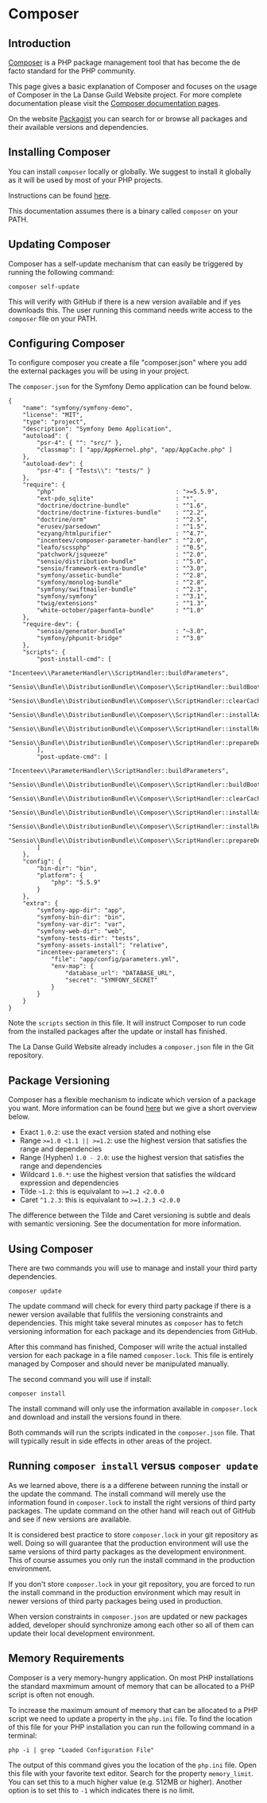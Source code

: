 Composer
========

Introduction
------------

[Composer](https://getcomposer.org/) is a PHP package management tool that has become the de facto standard for the PHP community. 

This page gives a basic explanation of Composer and focuses on the usage of Composer in the La Danse Guild Website project. 
For more complete documentation please visit the [Composer documentation pages](https://getcomposer.org/doc/).

On the website [Packagist](https://packagist.org/) you can search for or browse all packages and their available versions and dependencies.

Installing Composer
-------------------

You can install `composer` locally or globally. We suggest to install it globally as it will be used by most of your PHP projects.

Instructions can be found [here](https://getcomposer.org/doc/00-intro.md). 

This documentation assumes there is a binary called `composer` on your PATH.

Updating Composer
-----------------

Composer has a self-update mechanism that can easily be triggered by running the following command:

~~~~
composer self-update
~~~~

This will verify with GitHub if there is a new version available and if yes downloads this. The user running this command needs write access to the `composer` file on your PATH.

Configuring Composer
--------------------

To configure composer you create a file "composer.json" where you add the external packages you will be using in your project.

The `composer.json` for the Symfony Demo application can be found below.

~~~~
{
    "name": "symfony/symfony-demo",
    "license": "MIT",
    "type": "project",
    "description": "Symfony Demo Application",
    "autoload": {
        "psr-4": { "": "src/" },
        "classmap": [ "app/AppKernel.php", "app/AppCache.php" ]
    },
    "autoload-dev": {
        "psr-4": { "Tests\\": "tests/" }
    },
    "require": {
        "php"                                  : ">=5.5.9",
        "ext-pdo_sqlite"                       : "*",
        "doctrine/doctrine-bundle"             : "^1.6",
        "doctrine/doctrine-fixtures-bundle"    : "^2.2",
        "doctrine/orm"                         : "^2.5",
        "erusev/parsedown"                     : "^1.5",
        "ezyang/htmlpurifier"                  : "^4.7",
        "incenteev/composer-parameter-handler" : "^2.0",
        "leafo/scssphp"                        : "^0.5",
        "patchwork/jsqueeze"                   : "^2.0",
        "sensio/distribution-bundle"           : "^5.0",
        "sensio/framework-extra-bundle"        : "^3.0",
        "symfony/assetic-bundle"               : "^2.8",
        "symfony/monolog-bundle"               : "^2.8",
        "symfony/swiftmailer-bundle"           : "^2.3",
        "symfony/symfony"                      : "^3.1",
        "twig/extensions"                      : "^1.3",
        "white-october/pagerfanta-bundle"      : "^1.0"
    },
    "require-dev": {
        "sensio/generator-bundle"              : "~3.0",
        "symfony/phpunit-bridge"               : "^3.0"
    },
    "scripts": {
        "post-install-cmd": [
            "Incenteev\\ParameterHandler\\ScriptHandler::buildParameters",
            "Sensio\\Bundle\\DistributionBundle\\Composer\\ScriptHandler::buildBootstrap",
            "Sensio\\Bundle\\DistributionBundle\\Composer\\ScriptHandler::clearCache",
            "Sensio\\Bundle\\DistributionBundle\\Composer\\ScriptHandler::installAssets",
            "Sensio\\Bundle\\DistributionBundle\\Composer\\ScriptHandler::installRequirementsFile",
            "Sensio\\Bundle\\DistributionBundle\\Composer\\ScriptHandler::prepareDeploymentTarget"
        ],
        "post-update-cmd": [
            "Incenteev\\ParameterHandler\\ScriptHandler::buildParameters",
            "Sensio\\Bundle\\DistributionBundle\\Composer\\ScriptHandler::buildBootstrap",
            "Sensio\\Bundle\\DistributionBundle\\Composer\\ScriptHandler::clearCache",
            "Sensio\\Bundle\\DistributionBundle\\Composer\\ScriptHandler::installAssets",
            "Sensio\\Bundle\\DistributionBundle\\Composer\\ScriptHandler::installRequirementsFile",
            "Sensio\\Bundle\\DistributionBundle\\Composer\\ScriptHandler::prepareDeploymentTarget"
        ]
    },
    "config": {
        "bin-dir": "bin",
        "platform": {
            "php": "5.5.9"
        }
    },
    "extra": {
        "symfony-app-dir": "app",
        "symfony-bin-dir": "bin",
        "symfony-var-dir": "var",
        "symfony-web-dir": "web",
        "symfony-tests-dir": "tests",
        "symfony-assets-install": "relative",
        "incenteev-parameters": {
            "file": "app/config/parameters.yml",
            "env-map": {
                "database_url": "DATABASE_URL",
                "secret": "SYMFONY_SECRET"
            }
        }
    }
}
~~~~

Note the `scripts` section in this file. It will instruct Composer to run code from the installed packages after the update or install has finished.

The La Danse Guild Website already includes a `composer.json` file in the Git repository.

Package Versioning
------------------

Composer has a flexible mechanism to indicate which version of a package you want. More information can be found [here](https://getcomposer.org/doc/articles/versions.md) but we give a short overview below.

- Exact `1.0.2`: use the exact version stated and nothing else
- Range `>=1.0 <1.1 || >=1.2`: use the highest version that satisfies the range and dependencies
- Range (Hyphen) `1.0 - 2.0`: use the highest version that satisfies the range and dependencies
- Wildcard `1.0.*`: use the highest version that satisfies the wildcard expression and dependencies
- Tilde `~1.2`: this is equivalant to `>=1.2 <2.0.0`
- Caret `^1.2.3`: this is equivalant to `>=1.2.3 <2.0.0`

The difference between the Tilde and Caret versioning is subtle and deals with semantic versioning. See the documentation for more information.

Using Composer
--------------

There are two commands you will use to manage and install your third party dependencies.

~~~~
composer update
~~~~

The update command will check for every third party package if there is a newer version available that fullfils the versioning constraints and dependencies. This might take several minutes as `composer` has to fetch versioning information for each package and its dependencies from GitHub.

After this command has finished, Composer will write the actual installed version for each package in a file named `composer.lock`. This file is entirely managed by Composer and should never be manipulated manually.

The second command you will use if install:

~~~~
composer install
~~~~

The install command will only use the information available in `composer.lock` and download and install the versions found in there.

Both commands will run the scripts indicated in the `composer.json` file. That will typically result in side effects in other areas of the project.

Running `composer install` versus `composer update`
--------------------------------------------------

As we learned above, there is a a differene between running the install or the update the command. The install command will merely use the information found in `composer.lock` to install the right versions of third party packages. The update command on the other hand will reach out of GitHub and see if new versions are available.

It is considered best practice to store `composer.lock` in your git repository as well. Doing so will guarantee that the production environment will use the same versions of third party packages as the development environment. This of course assumes you only run the install command in the production environment.

If you don't store `composer.lock` in your git repository, you are forced to run the install command in the production environment which may result in newer versions of third party packages being used in production.

When version constraints in `composer.json` are updated or new packages added, developer should synchronize among each other so all of them can update their local development environment.

Memory Requirements
-------------------

Composer is a very memory-hungry application. On most PHP installations the standard maxmimum amount of memory that can be allocated to a PHP script is often not enough.

To increase the maximum amount of memory that can be allocated to a PHP script we need to update a property in the `php.ini` file. To find the location of this file for your PHP installation you can run the following command in a terminal:

~~~~
php -i | grep "Loaded Configuration File"
~~~~

The output of this command gives you the location of the `php.ini` file. Open this file with your favorite text editor. Search for the property `memory_limit`. You can set this to a much higher value (e.g. 512MB or higher). Another option is to set this to `-1` which indicates there is no limit.
